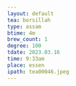```yaml
---
layout: default
tea: borsillah
type: assam
btime: 4m
brew_count: 1
degree: 100
tdate: 2023.03.16
time: 9:33am
place: essen
ipath: tea00046.jpeg
---
```

